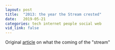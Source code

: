 ```yaml
---
layout: post
title:  "2013: the year the Stream crested"
date:   2019-05-21
categories: tech internet people social web
vid_link: false
---
```


Original [article] on what the coming of the "stream"

[article]: //www.theatlantic.com/technology/archive/2013/12/2013-the-year-the-stream-crested/282202/